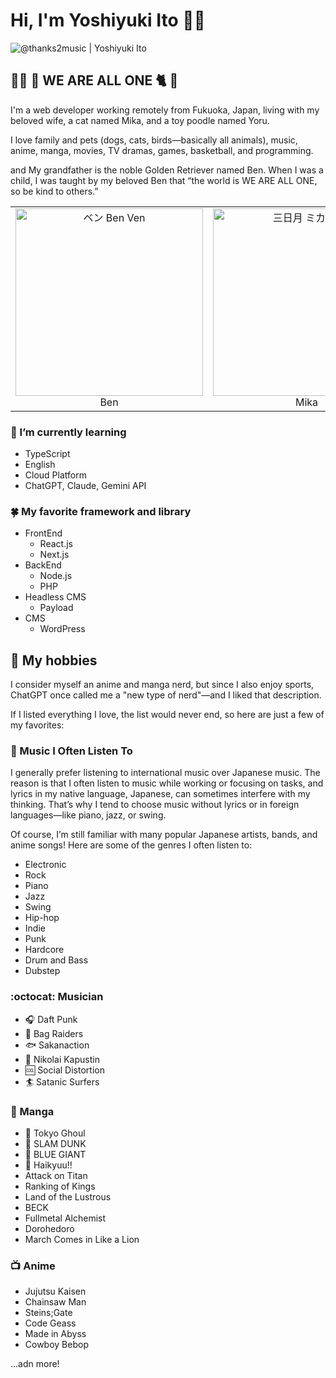 <!--[![Top Langs](https://github-readme-stats.vercel.app/api/top-langs/?username=thanks2music&layout=donut)](https://github.com/thanks2music/thanks2music)

[![Top Langs](https://github-readme-stats.vercel.app/api/top-langs/?username=thanks2music)](https://github.com/thanks2music/thanks2music)-->

# Hi, I'm Yoshiyuki Ito 🙋‍♂️

![@thanks2music | Yoshiyuki Ito](https://i.gyazo.com/128458444fbbd367550f223c9790dbed.jpg)

## 👨‍💻 🦮 WE ARE ALL ONE 🐈 🎩

I'm a web developer working remotely from Fukuoka, Japan, living with my beloved wife, a cat named Mika, and a toy poodle named Yoru.

I love family and pets (dogs, cats, birds—basically all animals), music, anime, manga, movies, TV dramas, games, basketball, and programming.

and My grandfather is the noble Golden Retriever named Ben. When I was a child, I was taught by my beloved Ben that “the world is WE ARE ALL ONE, so be kind to others.”

<table>
  <tr>
    <td align="center"><img src="https://gyazo.com/9618bff176230ac3633fe5cf93f8ed6a/raw" width="300" alt="ベン Ben Ven" />Ben</td>
    <td align="center"><img src="https://gyazo.com/59e323f074e546ccf7a8d2d4a556e2a7/raw" width="300" alt="三日月 ミカ Mika" />Mika</td>
    <td align="center"><img src="https://gyazo.com/2564df60168c0cce49c9a66f1215ff96/raw"  width="300" alt="夜空 ヨル Yoru" />Yoru</td>
  </tr>
</table>

### 📝 I’m currently learning

- TypeScript
- English
- Cloud Platform
- ChatGPT, Claude, Gemini API

### 🍀 My favorite framework and library

- FrontEnd
  - React.js
  - Next.js
- BackEnd
  - Node.js
  - PHP
- Headless CMS
  - Payload
- CMS
  - WordPress

## 🏀 My hobbies

I consider myself an anime and manga nerd, but since I also enjoy sports, ChatGPT once called me a "new type of nerd"—and I liked that description.

If I listed everything I love, the list would never end, so here are just a few of my favorites:

### 🎹 Music I Often Listen To

I generally prefer listening to international music over Japanese music.
The reason is that I often listen to music while working or focusing on tasks, and lyrics in my native language, Japanese, can sometimes interfere with my thinking.
That’s why I tend to choose music without lyrics or in foreign languages—like piano, jazz, or swing.

Of course, I’m still familiar with many popular Japanese artists, bands, and anime songs!
Here are some of the genres I often listen to:

- Electronic
- Rock
- Piano
- Jazz
- Swing
- Hip-hop
- Indie
- Punk
- Hardcore
- Drum and Bass
- Dubstep


### :octocat: Musician

- 🎧 Daft Punk
- 👜 Bag Raiders
- 🐟 Sakanaction
- 🎹 Nikolai Kapustin
- 🆒 Social Distortion
- 🏄 Satanic Surfers

### 📖 Manga

- 🗾 Tokyo Ghoul
- 🏀 SLAM DUNK
- 🎵 BLUE GIANT
- 🏐 Haikyuu!!
- Attack on Titan
- Ranking of Kings
- Land of the Lustrous
- BECK
- Fullmetal Alchemist
- Dorohedoro
- March Comes in Like a Lion

### 📺 Anime

- Jujutsu Kaisen
- Chainsaw Man
- Steins;Gate
- Code Geass
- Made in Abyss
- Cowboy Bebop

...adn more! 

<!--
**thanks2music/thanks2music** is a ✨ _special_ ✨ repository because its `README.md` (this file) appears on your GitHub profile.

Here are some ideas to get you started:

- 🔭 I’m currently working on ...
- 🌱 I’m currently learning ...
- 👯 I’m looking to collaborate on ...
- 🤔 I’m looking for help with ...
- 💬 Ask me about ...
- 📫 How to reach me: ...
- 😄 Pronouns: ...
- ⚡ Fun fact: ...
-->
